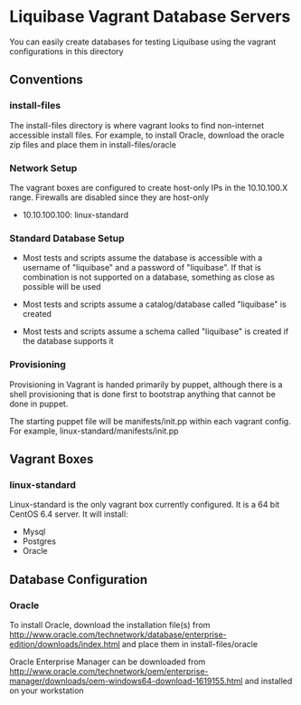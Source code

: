 # Liquibase Vagrant Database Servers

You can easily create databases for testing Liquibase using the vagrant configurations in this directory

## Conventions

### install-files

The install-files directory is where vagrant looks to find non-internet accessible install files.
For example, to install Oracle, download the oracle zip files and place them in install-files/oracle

### Network Setup

The vagrant boxes are configured to create host-only IPs in the 10.10.100.X range. Firewalls are disabled since they are host-only

- 10.10.100.100: linux-standard

### Standard Database Setup

- Most tests and scripts assume the database is accessible with a username of "liquibase" and a password of "liquibase".
If that is combination is not supported on a database, something as close as possible will be used

- Most tests and scripts assume a catalog/database called "liquibase" is created
- Most tests and scripts assume a schema called "liquibase" is created if the database supports it

### Provisioning

Provisioning in Vagrant is handed primarily by puppet, although there is a shell provisioning that is done first to bootstrap anything that cannot be done in puppet.

The starting puppet file will be manifests/init.pp within each vagrant config. For example, linux-standard/manifests/init.pp

## Vagrant Boxes

### linux-standard

Linux-standard is the only vagrant box currently configured. It is a 64 bit CentOS 6.4 server.
It will install:

- Mysql
- Postgres
- Oracle

## Database Configuration

### Oracle

To install Oracle, download the installation file(s) from http://www.oracle.com/technetwork/database/enterprise-edition/downloads/index.html and place them in install-files/oracle

Oracle Enterprise Manager can be downloaded from http://www.oracle.com/technetwork/oem/enterprise-manager/downloads/oem-windows64-download-1619155.html and installed on your workstation